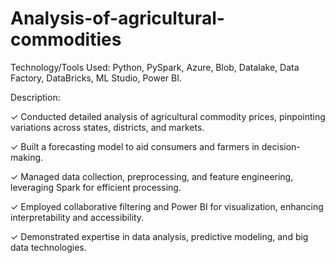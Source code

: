 # Analysis-of-agricultural-commodities

Technology/Tools Used: 
Python, 
PySpark,
Azure, 
Blob, 
Datalake, 
Data Factory, 
DataBricks, 
ML Studio,
Power BI.


Description:

✓ Conducted detailed analysis of agricultural commodity prices, pinpointing variations across
states, districts, and markets.

✓ Built a forecasting model to aid consumers and farmers in decision-making.

✓ Managed data collection, preprocessing, and feature engineering, leveraging Spark for efficient
processing.

✓ Employed collaborative filtering and Power BI for visualization, enhancing interpretability and
accessibility.

✓ Demonstrated expertise in data analysis, predictive modeling, and big data technologies.
